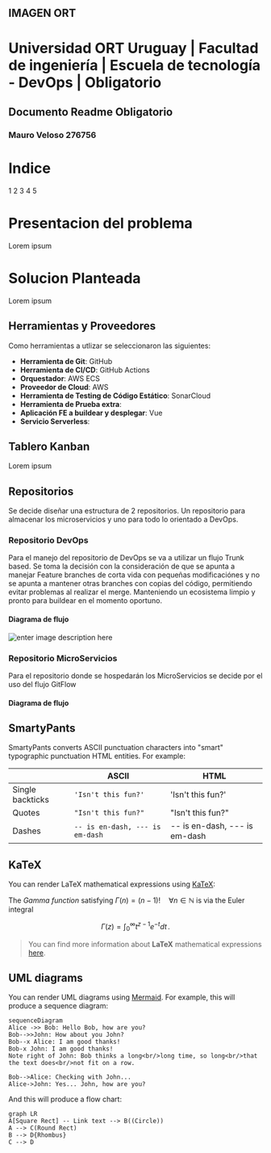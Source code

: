 IMAGEN ORT
---
# Universidad ORT Uruguay | Facultad de ingeniería | Escuela de tecnología - DevOps | Obligatorio


## Documento Readme Obligatorio

### Mauro Veloso 276756

# Indice

1
2
3
4
5

# Presentacion del problema

Lorem ipsum

# Solucion Planteada

Lorem ipsum

## Herramientas y Proveedores

Como herramientas a utlizar se seleccionaron las siguientes:

 - **Herramienta de Git**: GitHub
 - **Herramienta de CI/CD**: GitHub Actions
 - **Orquestador**: AWS ECS
 - **Proveedor de Cloud**: AWS
 - **Herramienta de Testing de Código Estático**: SonarCloud
 - **Herramienta de Prueba extra**:
 - **Aplicación FE a buildear y desplegar**: Vue
 - **Servicio Serverless**:

## Tablero Kanban

Lorem ipsum

## Repositorios

Se decide diseñar una estructura de 2 repositorios. Un repositorio para almacenar los microservicios y uno para todo lo orientado a DevOps.

### Repositorio DevOps

Para el manejo del repositorio de DevOps se va a utilizar un flujo Trunk based. Se toma la decisión con la consideración de que se apunta a manejar Feature branches de corta vida con pequeñas modificaciónes y no se apunta a mantener otras branches con copias del código, permitiendo evitar problemas al realizar el merge. Manteniendo un ecosistema limpio y pronto para buildear en el momento oportuno.

#### Diagrama de flujo

![enter image description here](https://softwareskill.pl/wp-content/uploads/2022/06/trunk-based-development-release-branch-e1656332842126-1024x478.png)

### Repositorio MicroServicios

Para el repositorio donde se hospedarán los MicroServicios se decide por el uso del flujo GitFlow

#### Diagrama de flujo


## SmartyPants

SmartyPants converts ASCII punctuation characters into "smart" typographic punctuation HTML entities. For example:

|                |ASCII                          |HTML                         |
|----------------|-------------------------------|-----------------------------|
|Single backticks|`'Isn't this fun?'`            |'Isn't this fun?'            |
|Quotes          |`"Isn't this fun?"`            |"Isn't this fun?"            |
|Dashes          |`-- is en-dash, --- is em-dash`|-- is en-dash, --- is em-dash|


## KaTeX

You can render LaTeX mathematical expressions using [KaTeX](https://khan.github.io/KaTeX/):

The *Gamma function* satisfying $\Gamma(n) = (n-1)!\quad\forall n\in\mathbb N$ is via the Euler integral

$$
\Gamma(z) = \int_0^\infty t^{z-1}e^{-t}dt\,.
$$

> You can find more information about **LaTeX** mathematical expressions [here](http://meta.math.stackexchange.com/questions/5020/mathjax-basic-tutorial-and-quick-reference).


## UML diagrams

You can render UML diagrams using [Mermaid](https://mermaidjs.github.io/). For example, this will produce a sequence diagram:

```mermaid
sequenceDiagram
Alice ->> Bob: Hello Bob, how are you?
Bob-->>John: How about you John?
Bob--x Alice: I am good thanks!
Bob-x John: I am good thanks!
Note right of John: Bob thinks a long<br/>long time, so long<br/>that the text does<br/>not fit on a row.

Bob-->Alice: Checking with John...
Alice->John: Yes... John, how are you?
```

And this will produce a flow chart:

```mermaid
graph LR
A[Square Rect] -- Link text --> B((Circle))
A --> C(Round Rect)
B --> D{Rhombus}
C --> D
```